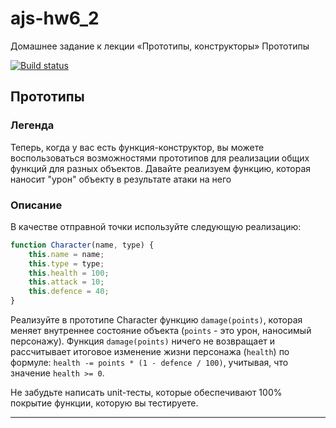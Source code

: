 # ajs-hw6_2
Домашнее задание к лекции «Прототипы, конструкторы» Прототипы

[![Build status](https://ci.appveyor.com/api/projects/status/l6t02adjd6gql422/branch/master?svg=true)](https://ci.appveyor.com/project/Mistel-77/ajs-hw6-2/branch/master)

## Прототипы

### Легенда

Теперь, когда у вас есть функция-конструктор, вы можете воспользоваться возможностями прототипов для реализации общих функций для разных объектов. Давайте реализуем функцию, которая наносит "урон" объекту в результате атаки на него

### Описание

В качестве отправной точки используйте следующую реализацию:
```javascript
function Character(name, type) {
    this.name = name;
    this.type = type;
    this.health = 100;
    this.attack = 10;
    this.defence = 40;
}
```

Реализуйте в прототипе Character функцию  `damage(points)`, которая меняет внутреннее состояние объекта (`points` -  это урон, наносимый персонажу). Функция `damage(points)` ничего не возвращает и рассчитывает итоговое изменение жизни персонажа (`health`) по формуле: `health -= points * (1 - defence / 100)`, учитывая, что значение `health >= 0`.

Не забудьте написать unit-тесты, которые обеспечивают 100% покрытие функции, которую вы тестируете.

---
